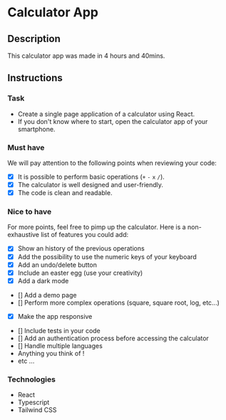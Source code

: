 # Calculator App

## Description

This calculator app was made in 4 hours and 40mins.

## Instructions

### Task

- Create a single page application of a calculator using React.
- If you don't know where to start, open the calculator app of your smartphone.

### Must have

We will pay attention to the following points when reviewing your code:

- [x] It is possible to perform basic operations (`+` `-` `x` `/`).
- [x] The calculator is well designed and user-friendly.
- [x] The code is clean and readable.

### Nice to have

For more points, feel free to pimp up the calculator. Here is a non-exhaustive list of features you could add:

- [x] Show an history of the previous operations
- [x] Add the possibility to use the numeric keys of your keyboard
- [x] Add an undo/delete button
- [x] Include an easter egg (use your creativity)
- [x] Add a dark mode
- [] Add a demo page
- [] Perform more complex operations (square, square root, log, etc...)
- [x] Make the app responsive
- [] Include tests in your code
- [] Add an authentication process before accessing the calculator
- [] Handle multiple languages
- Anything you think of !
- etc ...

### Technologies

- React
- Typescript
- Tailwind CSS
